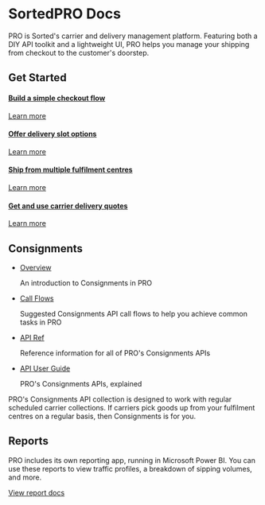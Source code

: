 <head>
    <script src="https://kit.fontawesome.com/ae1b65f155.js" crossorigin="anonymous"></script>
</head>

<style type="text/css">
    .col-md-10 {
        width: 100%;
    }

    .sideaffix {
        display: none;
    }

    .subnav {
        display: none !important;
    }

    .page-stats {
        display: none !important;
    }
</style>

<div class="header-container">
    <h1 id="big-header" class="text--underlined text--header"><span>SortedPRO </span><span>Docs</span></h1>
    <p>
        PRO is Sorted's carrier and delivery management platform. Featuring both a DIY API toolkit and a lightweight UI, PRO helps you manage your shipping from checkout to the customer's doorstep. 
    </p>
</div>
<div class="landing-container">
    <h2>Get Started</h2>
    <div class="bg-light globalSpacer1">
        <div class="landing-button-container">
            <div class="styles-module--dualQuad--OrVsV">
                <a href="/pro/api/help/flows/classic_flow.html" class="styles-module--messageBlock--7l7wn">
                    <i class="fas fa-shopping-basket"></i>
                    <h4>Build a simple checkout flow</h4>
                    <p class="link-pink" href="/pro/api/help/flows/classic_flow.html">Learn more</p>
                </a>
                <a href="/pro/api/help/flows/consumer_options_flow.html" class="styles-module--messageBlock--7l7wn">
                    <i class="fas fa-truck"></i>
                    <h4>Offer delivery slot options</h4>
                    <p class="link-pink" href="/pro/api/help/flows/consumer_options_flow.html">Learn more</p>
                </a>
                <a href="/pro/api/help/flows/order_flex_flow.html" class="styles-module--messageBlock--7l7wn">
                    <i class="fas fa-boxes"></i>
                    <h4>Ship from multiple fulfilment centres</h4>
                    <p class="link-pink" href="/pro/api/help/flows/order_flex_flow.html">Learn more</p>
                </a>
                <a href="/pro/api/help/flows/quotes_flow.html" class="styles-module--messageBlock--7l7wn">
                    <i class="fas fa-credit-card"></i>
                    <h4>Get and use carrier delivery quotes</h4>
                    <p class="link-pink" href="/pro/api/help/flows/quotes_flow.html">Learn more</p>
                </a>
            </div>
        </div>
    </div>
</div>
<div class="landing-container">
    <h2>Consignments</h2>
    <div class="two-columns">
        <ul class="fa-ul">
            <li><span class="fa-li"><i class="fas fa-check-square"></i></span><a href="/pro/api/help/introduction.html">Overview</a><p>An introduction to Consignments in PRO</p></li>
            <li><span class="fa-li"><i class="fas fa-check-square"></i></span><a href="/pro/api/help/flows.html">Call Flows</a><p>Suggested Consignments API call flows to help you achieve common tasks in PRO</p></li>
            <li><span class="fa-li"><i class="fas fa-check-square"></i></span><a href="https://docs.electioapp.com/#/api">API Ref</a><p>Reference information for all of PRO's Consignments APIs</p></li>
            <li><span class="fa-li"><i class="fas fa-check-square"></i></span><a href="https://docs.electioapp.com/#/api">API User Guide</a><p>PRO's Consignments APIs, explained</p></li>          
        </ul>
        <p>PRO's Consignments API collection is designed to work with regular scheduled carrier collections. If carriers pick goods up from your fulfilment centres on a regular basis, then Consignments is for you. </p>
    </div>    
</div>
<div class="landing-container">
    <h2>Reports</h2>
    <p>PRO includes its own reporting app, running in Microsoft Power BI. You can use these reports to view traffic profiles, a breakdown of sipping volumes, and more. </p>
    <a href="/pro/reports/index.html"><div class="landing-button">View report docs</div></a>    
</div>